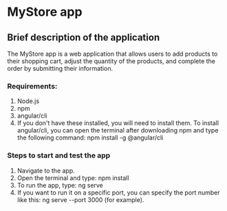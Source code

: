 # MyStore app

## Brief description of the application

The MyStore app is a web application that allows users to add products to their shopping cart, adjust the quantity of the products, and complete the order by submitting their information.

### Requirements:

1. Node.js
2. npm
3. angular/cli
4. If you don't have these installed, you will need to install them. To install angular/cli,
   you can open the terminal after downloading npm and type the following command: npm install -g @angular/cli

### Steps to start and test the app

1. Navigate to the app.
2. Open the terminal and type: npm install
3. To run the app, type: ng serve
4. If you want to run it on a specific port, you can specify the port number like this: ng serve --port 3000 (for example).
